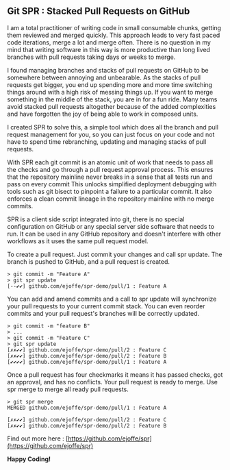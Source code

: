 ## Git SPR : Stacked Pull Requests on GitHub

I am a total practitioner of writing code in small consumable chunks, getting them reviewed and merged quickly. This approach leads to very fast paced code iterations, merge a lot and merge often. There is no question in my mind that writing software in this way is more productive than long lived branches with pull requests taking days or weeks to merge.

I found managing branches and stacks of pull requests on GitHub to be somewhere between annoying and unbearable. As the stacks of pull requests get bigger, you end up spending more and more time switching things around with a high risk of messing things up. If you want to merge something in the middle of the stack, you are in for a fun ride. Many teams avoid stacked pull requests altogether because of the added complexities and have forgotten the joy of being able to work in composed units.

I created SPR to solve this, a simple tool which does all the branch and pull request management for you, so you can just focus on your code and not have to spend time rebranching, updating and managing stacks of pull requests.

With SPR each git commit is an atomic unit of work that needs to pass all the checks and go through a pull request approval process. This ensures that the repository mainline never breaks in a sense that all tests run and pass on every commit This unlocks simplified deployment debugging with tools such as git bisect to pinpoint a failure to a particular commit. It also enforces a clean commit lineage in the repository mainline with no merge commits.

SPR is a client side script integrated into git, there is no special configuration on GitHub or any special server side software that needs to run. It can be used in any GitHub repository and doesn't interfere with other workflows as it uses the same pull request model.

To create a pull request. Just commit your changes and call spr update. The branch is pushed to GitHub, and a pull request is created. 
```shell
> git commit -m "Feature A"
> git spr update
[--✔✔] github.com/ejoffe/spr-demo/pull/1 : Feature A
```
You can add and amend commits and a call to spr update will synchronize your pull requests to your current commit stack. You can even reorder commits and your pull request's branches will be correctly updated. 
```shell
> git commit -m "feature B"
> ...
> git commit -m "Feature C"
> git spr update
[✗✗✔✔] github.com/ejoffe/spr-demo/pull/2 : Feature C
[✗✗✔✔] github.com/ejoffe/spr-demo/pull/2 : Feature B
[✔✔✔✔] github.com/ejoffe/spr-demo/pull/1 : Feature A
```
Once a pull request has four checkmarks it means it has passed checks, got an approval, and has no conflicts. Your pull request is ready to merge. Use spr merge to merge all ready pull requests. 
```shell
> git spr merge
MERGED github.com/ejoffe/spr-demo/pull/1 : Feature A

[✗✗✔✔] github.com/ejoffe/spr-demo/pull/2 : Feature C
[✗✗✔✔] github.com/ejoffe/spr-demo/pull/2 : Feature B
```

Find out more here : [https://github.com/ejoffe/spr](https://github.com/ejoffe/spr)

**Happy Coding!**
